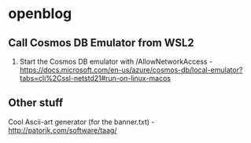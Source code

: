 # openblog



## Call Cosmos DB Emulator from WSL2

1. Start the Cosmos DB emulator with /AllowNetworkAccess - https://docs.microsoft.com/en-us/azure/cosmos-db/local-emulator?tabs=cli%2Cssl-netstd21#run-on-linux-macos



## Other stuff

Cool Ascii-art generator (for the banner.txt) - http://patorjk.com/software/taag/
